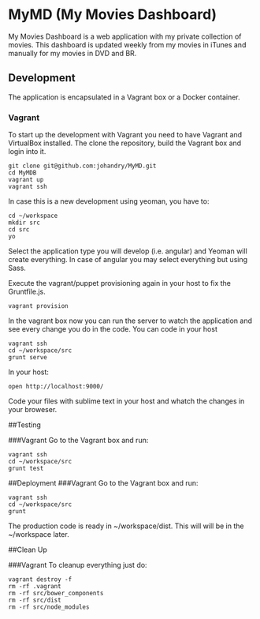 # MyMD (My Movies Dashboard)

My Movies Dashboard is a web application with my private collection of movies. This dashboard is updated weekly from my movies in iTunes and manually for my movies in DVD and BR.

## Development

The application is encapsulated in a Vagrant box or a Docker container. 

### Vagrant

To start up the development with Vagrant you need to have Vagrant and VirtualBox installed. The clone the repository, build the Vagrant box and login into it.

```
git clone git@github.com:johandry/MyMD.git
cd MyMDB
vagrant up
vagrant ssh
```
In case this is a new development using yeoman, you have to:

```
cd ~/workspace
mkdir src
cd src
yo
```
Select the application type you will develop (i.e. angular) and Yeoman will create everything. In case of angular you may select everything but using Sass.

Execute the vagrant/puppet provisioning again in your host to fix the Gruntfile.js. 

```
vagrant provision
```
In the vagrant box now you can run the server to watch the application and see every change you do in the code. You can code in your host 

```
vagrant ssh
cd ~/workspace/src
grunt serve
```
In your host:

```
open http://localhost:9000/
```
Code your files with sublime text in your host and whatch the changes in your broweser.

##Testing

###Vagrant
Go to the Vagrant box and run:

```
vagrant ssh
cd ~/workspace/src
grunt test
```

##Deployment
###Vagrant
Go to the Vagrant box and run:

```
vagrant ssh
cd ~/workspace/src
grunt
``` 
The production code is ready in ~/workspace/dist. This will will be in the ~/workspace later.

##Clean Up

###Vagrant
To cleanup everything just do:

```
vagrant destroy -f
rm -rf .vagrant
rm -rf src/bower_components
rm -rf src/dist
rm -rf src/node_modules
```

